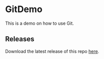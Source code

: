 # GitDemo

This is a demo on how to use Git.

## Releases

Download the latest release of this repo [here](https://github.com/randomnote1/GitDemo/archive/v0.2-alpha.zip).
